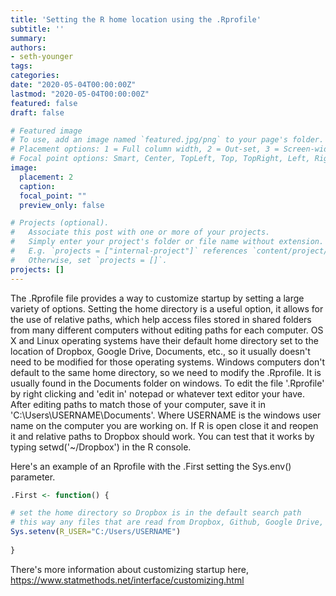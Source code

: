 ```yaml
---
title: 'Setting the R home location using the .Rprofile'
subtitle: ''
summary: 
authors:
- seth-younger
tags:
categories:
date: "2020-05-04T00:00:00Z"
lastmod: "2020-05-04T00:00:00Z"
featured: false
draft: false

# Featured image
# To use, add an image named `featured.jpg/png` to your page's folder.
# Placement options: 1 = Full column width, 2 = Out-set, 3 = Screen-width
# Focal point options: Smart, Center, TopLeft, Top, TopRight, Left, Right, BottomLeft, Bottom, BottomRight
image:
  placement: 2
  caption:
  focal_point: ""
  preview_only: false

# Projects (optional).
#   Associate this post with one or more of your projects.
#   Simply enter your project's folder or file name without extension.
#   E.g. `projects = ["internal-project"]` references `content/project/deep-learning/index.md`.
#   Otherwise, set `projects = []`.
projects: []
---
```


The .Rprofile file provides a way to customize startup by setting a large variety of options. 
Setting the home directory is a useful option, it allows for the use of relative paths, which help access files stored in shared folders from many different computers without editing paths for each computer. 
OS X and Linux operating systems have their default home directory set to the location of Dropbox, Google Drive, Documents, etc., so it usually doesn't need to be modified for those operating systems. 
Windows computers don't default to the same home directory, so we need to modify the .Rprofile. It is usually found in the Documents folder on windows. To edit the file '.Rprofile' by right clicking and 'edit in' notepad or whatever text editor your have. After editing paths to match those of your computer, save it in 'C:\Users\USERNAME\Documents'. Where USERNAME is the windows user name on the computer you are working on.
If R is open close it and reopen it and relative paths to Dropbox should work.
You can test that it works by typing setwd('~/Dropbox') in the R console.

Here's an example of an Rprofile with the .First setting the Sys.env() parameter.

```r
.First <- function() {

# set the home directory so Dropbox is in the default search path
# this way any files that are read from Dropbox, Github, Google Drive, etc. work on all of my computers
Sys.setenv(R_USER="C:/Users/USERNAME")
    
}
```
There's more information about customizing startup here, https://www.statmethods.net/interface/customizing.html
